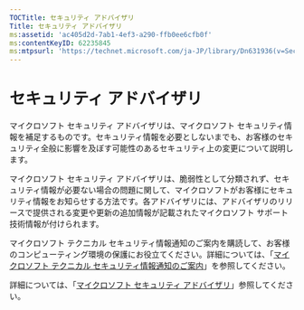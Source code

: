 ```yaml
---
TOCTitle: セキュリティ アドバイザリ
Title: セキュリティ アドバイザリ
ms:assetid: 'ac405d2d-7ab1-4ef3-a290-ffb0ee6cfb0f'
ms:contentKeyID: 62235845
ms:mtpsurl: 'https://technet.microsoft.com/ja-JP/library/Dn631936(v=Security.10)'
---
```


セキュリティ アドバイザリ
=========================

マイクロソフト セキュリティ アドバイザリは、マイクロソフト セキュリティ情報を補足するものです。セキュリティ情報を必要としないまでも、お客様のセキュリティ全般に影響を及ぼす可能性のあるセキュリティ上の変更について説明します。

マイクロソフト セキュリティ アドバイザリは、脆弱性として分類されず、セキュリティ情報が必要ない場合の問題に関して、マイクロソフトがお客様にセキュリティ情報をお知らせする方法です。各アドバイザリには、アドバイザリのリリースで提供される変更や更新の追加情報が記載されたマイクロソフト サポート技術情報が付けられます。

マイクロソフト テクニカル セキュリティ情報通知のご案内を購読して、お客様のコンピューティング環境の保護にお役立てください。詳細については、「[マイクロソフト テクニカル セキュリティ情報通知のご案内](https://technet.microsoft.com/ja-jp/security/dd252948)」を参照してください。

詳細については、「[マイクロソフト セキュリティ アドバイザリ](https://technet.microsoft.com/ja-jp/security/advisory)」参照してください。
